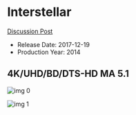 # Interstellar

[Discussion Post](https://www.avsforum.com/threads/bass-eq-for-filtered-movies.2995212/post-56865694)

* Release Date: 2017-12-19
* Production Year: 2014

## 4K/UHD/BD/DTS-HD MA 5.1

![img 0](https://i.imgur.com/EhsgwM1.jpg)

![img 1](https://i.imgur.com/8QgBoBY.png)

